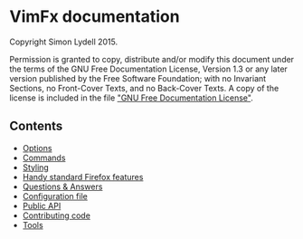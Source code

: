 # VimFx documentation

Copyright Simon Lydell 2015.

Permission is granted to copy, distribute and/or modify this document
under the terms of the GNU Free Documentation License, Version 1.3
or any later version published by the Free Software Foundation;
with no Invariant Sections, no Front-Cover Texts, and no Back-Cover Texts.
A copy of the license is included in the file ["GNU Free Documentation
License"](GNU%20Free%20Documentation%20License).

## Contents

- [Options](options.md)
- [Commands](commands.md)
- [Styling](styling.md)
- [Handy standard Firefox features](handy-standard-firefox-features.md)
- [Questions & Answers](questions-and-answers.md)
- [Configuration file](config-file.md)
- [Public API](api.md)
- [Contributing code](CONTRIBUTING-CODE.md)
- [Tools](tools.md)
